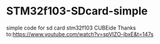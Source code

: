 # STM32f103-SDcard-simple
simple code for sd card stm32f103 CUBEide
Thanks to:https://www.youtube.com/watch?v=spVIZO-jbxE&t=147s
